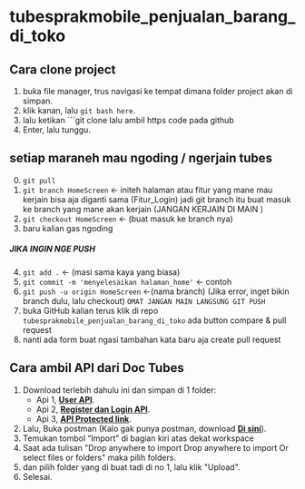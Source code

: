 # tubesprakmobile_penjualan_barang_di_toko

## Cara clone project 

1. buka file manager, trus navigasi ke tempat dimana folder project akan di simpan.
2. klik kanan, lalu ```git bash here```.
3. lalu ketikan ```git clone lalu ambil https code pada github
4. Enter, lalu tunggu.

## setiap maraneh mau ngoding / ngerjain tubes 
0. ```git pull```
1. ```git branch HomeScreen``` <- initeh halaman atau fitur yang mane mau kerjain bisa aja diganti sama (Fitur_Login)
jadi git branch itu buat masuk ke branch yang mane akan kerjain (JANGAN KERJAIN DI MAIN )
2. ```git checkout HomeScreen```  <- (buat masuk ke branch nya)
3. baru kalian gas ngoding 
##### JIKA INGIN NGE PUSH
4. ```git add .``` <- (masi sama kaya yang biasa)
5. ```git commit -m 'menyelesaikan halaman_home'``` <- contoh 
6. ```git push -u origin HomeScreen```  <-(nama branch) (Jika error, inget bikin branch dulu, lalu checkout)
```OMAT JANGAN MAIN LANGSUNG GIT PUSH```
7. buka GitHub kalian terus klik di repo ```tubesprakmobile_penjualan_barang_di_toko``` ada button compare & pull request 
8. nanti ada form buat ngasi tambahan kata baru aja create pull request 

## Cara ambil API dari Doc Tubes

1. Download terlebih dahulu ini dan simpan di 1 folder:
	- Api 1, **[User API](https://drive.google.com/file/d/1ctS6iwu-YXb30AbwNJz_vO01JSEodY7d/view?usp=drive_link "Download ini :)")**.
	- Api 2, **[Register dan Login API](https://drive.google.com/file/d/1a6vwpxQ56qt53JrgSqkmayxN8XRDgUGX/view?usp=drive_link "Download ini :)")**.
	- Api 3, **[API Protected link](https://drive.google.com/file/d/1Pdf48CfgqZvoJ85T_eAHUQ1cg6U1CUsO/view?usp=drive_link "Download ini :)")**.
2. Lalu, Buka postman (Kalo gak punya postman, download **[Di sini](https://www.postman.com/downloads/ "Download ini :)")**).
3. Temukan tombol “Import” di bagian kiri atas dekat workspace
4. Saat ada tulisan "Drop anywhere to import Drop anywhere to import Or select files or folders" maka pilih folders.
5. dan pilih folder yang di buat tadi di no 1, lalu klik "Upload".
6. Selesai.


